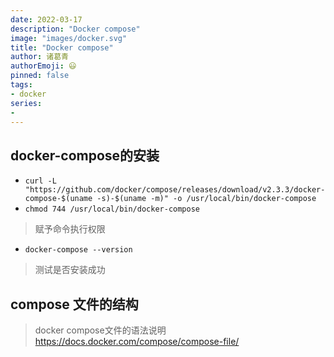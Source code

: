 ```yaml
---
date: 2022-03-17
description: "Docker compose"
image: "images/docker.svg"
title: "Docker compose"
author: 诸葛青
authorEmoji: 😃
pinned: false
tags:
- docker
series:
- 
---
```


## docker-compose的安装
* `curl -L "https://github.com/docker/compose/releases/download/v2.3.3/docker-compose-$(uname -s)-$(uname -m)" -o /usr/local/bin/docker-compose`
* `chmod 744 /usr/local/bin/docker-compose`
> 赋予命令执行权限
* `docker-compose --version`
> 测试是否安装成功

## compose 文件的结构
> docker compose文件的语法说明 https://docs.docker.com/compose/compose-file/
```

```